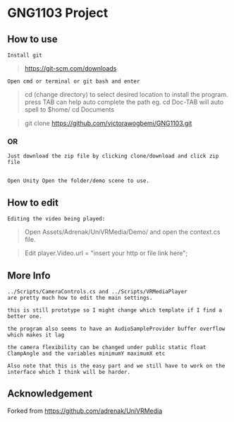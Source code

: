 # GNG1103 Project

## How to use

    Install git
> https://git-scm.com/downloads 
 
    Open cmd or terminal or git bash and enter
> cd (change directory) to select desired location to install the program. 
> press TAB can help auto complete the path eg. cd Doc-TAB will auto spell to $home/ cd Documents
 
> git clone https://github.com/victorawogbemi/GNG1103.git

### OR

    Just download the zip file by clicking clone/download and click zip file
    
    
    Open Unity Open the folder/demo scene to use.
 
## How to edit

    Editing the video being played:

>   Open Assets/Adrenak/UniVRMedia/Demo/ and open the context.cs file.

>   Edit player.Video.url = "insert your http or file link here";



## More Info

    ../Scripts/CameraControls.cs and ../Scripts/VRMediaPlayer
    are pretty much how to edit the main settings.
    
    this is still prototype so I might change which template if I find a better one.
    
    the program also seems to have an AudioSampleProvider buffer overflow which makes it lag
    
    the camera flexibility can be changed under public static float ClampAngle and the variables minimumY maximumX etc
    
    Also note that this is the easy part and we still have to work on the interface which I think will be harder.

## Acknowledgement

Forked from https://github.com/adrenak/UniVRMedia
